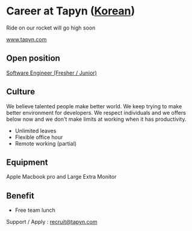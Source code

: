 # Career at Tapyn ([Korean](README.md))
Ride on our rocket will go high soon

www.tapyn.com

## Open position
[Software Engineer (Fresher / Junior)](Software_engineer_fresher_eng.md)
 

## Culture

We believe talented people make better world. We keep trying to make better environment for developers.
We respect individuals and we offers below now and we don't make limits at working when it has productivity.
 
- Unlimited leaves
- Flexible office hour  
- Remote working (partial)

## Equipment
Apple Macbook pro and Large Extra Monitor

## Benefit
- Free team lunch

Support / Apply : <recruit@tapyn.com>
